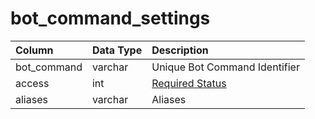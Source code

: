 # bot\_command\_settings

| Column | Data Type | Description |
| :--- | :--- | :--- |
| bot\_command | varchar | Unique Bot Command Identifier |
| access | int | [Required Status](../../../schema/categories/admin/account.md) |
| aliases | varchar | Aliases |

